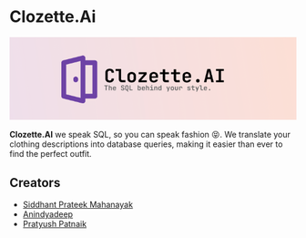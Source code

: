 # Clozette.Ai

![](./assets/banner.png)

**Clozette.AI** we speak SQL, so you can speak fashion 😝. We translate your clothing descriptions into database queries, making it easier than ever to find the perfect outfit.

## Creators

- [Siddhant Prateek Mahanayak](https://github.com/siddhantprateek)
- [Anindyadeep](https://github.com/Anindyadeep)
- [Pratyush Patnaik](https://github.com/Pratyush-exe)